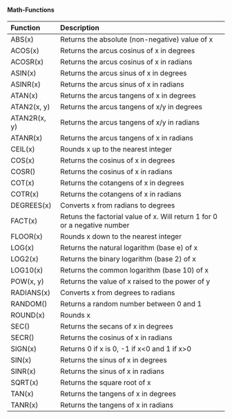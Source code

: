 
#### Math-Functions
| Function | Description                                                               |
|:--------------|:--------------------------------------------------------------------------|
| ABS(x) | Returns the absolute (non-negative) value of x                            |
| ACOS(x) | Returns the arcus cosinus of x in degrees                                 |
| ACOSR(x) | Returns the arcus cosinus of x in radians                                 |
| ASIN(x) | Returns the arcus sinus of x in degrees                                   |
| ASINR(x) | Returns the arcus sinus of x in radians                                   |
| ATAN(x) | Returns the arcus tangens of x in degrees                                 |
| ATAN2(x, y) | Returns the arcus tangens of x/y in degrees                               |
| ATAN2R(x, y) | Returns the arcus tangens of x/y in radians                               |
| ATANR(x) | Returns the arcus tangens of x in radians                                 |
| CEIL(x) | Rounds x up to the nearest integer                                        |
| COS(x) | Returns the cosinus of x in degrees                                       |
| COSR() | Returns the cosinus of x in radians                                       |
| COT(x) | Returns the cotangens of x in degrees                                     |
| COTR(x) | Returns the cotangens of x in radians                                     |
| DEGREES(x) | Converts x from radians to degrees                                        |
| FACT(x) | Retuns the factorial value of x. Will return 1 for 0 or a negative number |
| FLOOR(x) | Rounds x down to the nearest integer                                      |
| LOG(x) | Returns the natural logarithm (base e) of x                               |
| LOG2(x) | Returns the binary logarithm (base 2) of x                                |
| LOG10(x) | Returns the common logarithm (base 10) of x                               |
| POW(x, y) | Returns the value of x raised to the power of y                           |
| RADIANS(x) | Converts x from degrees to radians                                        |
| RANDOM() | Returns a random number between 0 and 1                                   |
| ROUND(x) | Rounds x                                                                  |
| SEC() | Returns the secans of x in degrees                                        |
| SECR() | Returns the cosinus of x in radians                                       |
| SIGN(x) | Returns 0 if x is 0, -1 if x<0 and 1 if x>0                               |
| SIN(x) | Returns the sinus of x in degrees                                         |
| SINR(x) | Returns the sinus of x in radians                                         | 
| SQRT(x) | Returns the square root of x                                              |
| TAN(x) | Returns the tangens of x in degrees                                       |
| TANR(x) | Returns the tangens of x in radians                                       |

